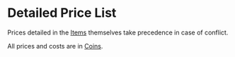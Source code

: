 # Detailed Price List

Prices detailed in the [Items](../../Items%20and%20Gear/Items.md) themselves take precedence in case of conflict.

All prices and costs are in [Coins](Coins.md).
